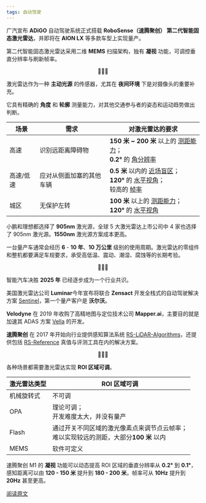 ```yaml
---
tags: 自动驾驶
---
```




广汽宣布 **ADiGO** 自动驾驶系统正式搭载 **RoboSense（速腾聚创） 第二代智能固态激光雷达**，并即将在 **AION LX**  等多款车型上实现量产。

第二代智能固态激光雷达采用二维 **MEMS** 扫描架构，独有 **凝视** 功能，可调控垂直分辨率与刷新帧率。

<center>🌻🌻🌻</center>

激光雷达作为一种 **主动光源** 的传感器，尤其在 **夜间环境** 下是对摄像头的重要补充。

它具有精确的 **角度** 和 **轮廓** 测量能力，对其他交通参与者的姿态和运动趋势做出判断。

| 场景      | 需求                     | 对激光雷达的要求                                             |
| --------- | ------------------------ | ------------------------------------------------------------ |
| 高速      | 识别远距离障碍物         | **150 米 ~ 200 米** 以上的 <u>测距能力</u>；<br>**0.2°** 的 <u>角分辨率</u> |
| 高速/低速 | 应对从侧面加塞的其他车辆 | **0.5 米** 以内的 <u>近场盲区</u>；<br>**120°** 的 <u>水平视角</u>；<br>较高的 <u>帧率</u> |
| 城区      | 无保护左转               | **100 米** 以上的 <u>测距能力</u>；<br>**120°** 的 <u>水平视角</u> |

小鹏和理想都选择了 **905nm** 激光源，全球 5 大激光雷达上市公司中 4 家也选择了 905nm 激光源。**1550nm** 激光源方案成本更高。

一台量产车通常会经历 **6** - **10 年**、**10 万公里** 级别的使用周期。激光雷达的零组件和整机都要满足车规要求，承受高低温、震动、潮湿、腐蚀等的长期考验。

<center>🌻🌻🌻</center>

智能汽车决胜 **2025 年** 已经逐步成为一个行业共识。

美国激光雷达公司 **Luminar**今年宣布将联合 **Zensact** 开发全栈式的自动驾驶解决方案 <u>Sentinel</u>，第一个量产客户是 **沃尔沃**。

**Velodyne** 在 2019 年收购了高精地图与定位技术公司 **Mapper.ai**，主要目的就是加速其 ADAS 方案 <u>Vella</u> 的开发。

**速腾聚创** 在 2017 年开始向行业提供感知算法系统 <u>RS-LiDAR-Algorithms</u>，还提供包括 <u>RS-Reference</u> 真值与评测工具在内的解决方案。

<center>🌻🌻🌻</center>

各种场景都需要激光雷达实现 **ROI 区域可调**。

| 激光雷达类型 | ROI 区域可调                                                 |
| ------------ | ------------------------------------------------------------ |
| 机械旋转式   | 不可调                                                       |
| OPA          | 理论可调；<br>开发难度太大，并没有量产                       |
| Flash        | 通过开关不同区域的激光像素点来调节点云帧率；<br>难以实现较远的测距，大部分**100 米** 以内 |
| MEMS         | 软件可定义                                                   |

速腾聚创 M1 的 **凝视** 功能可以动态提高 ROI 区域的垂直分辨率从 **0.2°** 到 **0.1°**，感知距离可以由 **120 - 150 米** 提升到 **180 - 200 米**，帧率可从 **10Hz** 提升到 **20Hz** 甚至更高。

[阅读原文](https://mp.weixin.qq.com/s/eRw1MQbTCXZ6d1jt3WjEHw)

